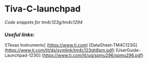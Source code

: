 ﻿# Tiva-C-launchpad

<i> Code snippets for tm4c123g/tm4c1294

  ### Useful links: </i>
    
![Texas Instruments] (https://www.ti.com)
[DataSheet-TM4C123G] (https://www.ti.com/lit/ds/symlink/tm4c123gh6pm.pdf)
[UserGuide-Launchpad-123G] (https://www.ti.com/lit/ug/spmu296/spmu296.pdf)
  
